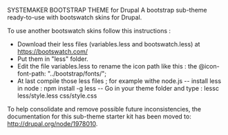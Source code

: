 SYSTEMAKER BOOTSTRAP THEME for Drupal
A bootstrap sub-theme ready-to-use with bootswatch skins for Drupal.

To use another bootswatch skins follow this instructions : 

- Download their less files (variables.less and bootswatch.less) at https://bootswatch.com/
- Put them in "less" folder.
- Edit the file variables.less to rename the icon path like this : 
  the @icon-font-path:          "../bootstrap/fonts/";
- At last compile those less files ; for example withe node.js
      -- install less in node : npm install -g less 
      -- Go in your theme folder  and type : lessc less/style.less css/style.css


To help consolidate and remove possible future inconsistencies, the
documentation for this sub-theme starter kit has been moved to:
http://drupal.org/node/1978010.
